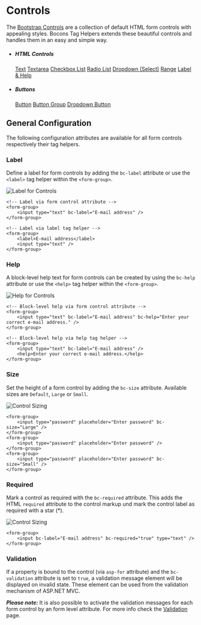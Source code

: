 # Controls

The [Bootstrap Controls](https://getbootstrap.com/docs/4.0/components/forms/#form-controls) are a collection of default HTML form controls with appealing styles. Bocons Tag Helpers extends these beautiful controls and handles them in an easy and simple way.

<ul class="categorized-view">
    <li>
        <h5>HTML Controls</h5>
        <a href="/Documentation/Bocons?view=Input">Text</a>
        <a href="/Documentation/Bocons?view=Textarea">Textarea</a>
        <a href="/Documentation/Bocons?view=CheckboxList">Checkbox List</a>
        <a href="/Documentation/Bocons?view=RadioList">Radio List</a>
        <a href="/Documentation/Bocons?view=Select">Dropdown (Select)</a>
        <a href="/Documentation/Bocons?view=Range">Range</a>
        <a href="/Documentation/Bocons?view=LabelAndHelp">Label &amp; Help</a>
    </li>
    <li>
        <h5>Buttons</h5>
        <a href="/Documentation/Bocons?view=Button">Button</a>
        <a href="/Documentation/Bocons?view=ButtonGroup">Button Group</a>
        <a href="/Documentation/Bocons?view=DropdownButton">Dropdown Button</a>
    </li>
</ul>

## General Configuration

The following configuration attributes are available for all form controls respectively their tag helpers.

### Label

Define a label for form controls by adding the `bc-label` attribute or use the `<label>` tag helper within the `<form-group>`.

![Label for Controls](https://raw.githubusercontent.com/brecons/bootstrap-tag-helper/master/docs/images/controls_01.PNG)

```markup
<!-- Label via form control attribute -->
<form-group>
    <input type="text" bc-label="E-mail address" />
</form-group>

<!-- Label via label tag helper -->
<form-group>
    <label>E-mail address</label>
    <input type="text" />
</form-group>
```

### Help

A block-level help text for form controls can be created by using the `bc-help` attribute or use the `<help>` tag helper within the `<form-group>`.

![Help for Controls](https://raw.githubusercontent.com/brecons/bootstrap-tag-helper/master/docs/images/controls_02.PNG)

```markup
<!-- Block-level help via form control attribute -->
<form-group>
    <input type="text" bc-label="E-mail address" bc-help="Enter your correct e-mail address." />
</form-group>

<!-- Block-level help via help tag helper -->
<form-group>
    <input type="text" bc-label="E-mail address" />
    <help>Enter your correct e-mail address.</help>
</form-group>
```

### Size

Set the height of a form control by adding the `bc-size` attribute. Available sizes are `Default`, `Large` or `Small`.

![Control Sizing](https://raw.githubusercontent.com/brecons/bootstrap-tag-helper/master/docs/images/controls_03.PNG)

```markup
<form-group>
    <input type="password" placeholder="Enter password" bc-size="Large" />
</form-group>
<form-group>
    <input type="password" placeholder="Enter password" />
</form-group>
<form-group>
    <input type="password" placeholder="Enter password" bc-size="Small" />
</form-group>
```

### Required

Mark a control as required with the `bc-required` attribute. This adds the HTML `required` attribute to the control markup und mark the control label as required with a star (*).

![Control Sizing](https://raw.githubusercontent.com/brecons/bootstrap-tag-helper/master/docs/images/controls_04.PNG)

```markup
<form-group>
    <input bc-label="E-mail address" bc-required="true" type="text" />
</form-group>
```

### Validation

If a property is bound to the control (via `asp-for` attribute) and the `bc-validation` attribute is set to `true`, a validation message element will be displayed on invalid state. These element can be used from the validation mechanism of ASP.NET MVC.

***Please note:*** It is also possible to activate the validation messages for each form control by an form level attribute. For more info check the [Validation](https://www.brecons.net/Documentation/Bocons/Validation) page.